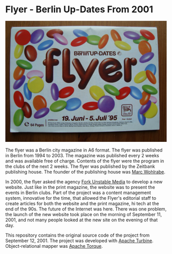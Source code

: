 # Flyer - Berlin Up-Dates From 2001
 
![Flyer magazine from 1995](./flyer-1995.jpg)

The flyer was a Berlin city magazine in A6 format. The flyer was published in Berlin from 1994 to 2003. The magazine was published every 2 weeks and was available free of charge. Contents of the flyer were the program in the clubs of the next 2 weeks. The flyer was published by the Zeitbank publishing house. The founder of the publishing house was [Marc Wohlrabe](https://de.wikipedia.org/wiki/Marc_Wohlrabe).

In 2000, the flyer asked the agency [Fork Unstable Media](https://www.fork.de/) to develop a new website. Just like in the print magazine, the website was to present the events in Berlin clubs. Part of the project was a content management system, innovative for the time, that allowed the Flyer's editorial staff to create articles for both the website and the print magazine, hi tech at the end of the 90s. The future of the Internet was here. There was one problem, the launch of the new website took place on the morning of September 11, 2001, and not many people looked at the new site on the evening of that day.

This repository contains the original source code of the project from September 12, 2001. The project was developed with [Apache Turbine](https://turbine.apache.org/). Object-relational mapper was [Apache Torque](https://db.apache.org/torque/torque-5.0/index.html).
